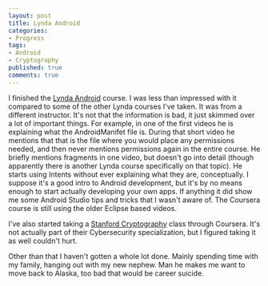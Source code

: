 ```yaml
---
layout: post
title: Lynda Android
categories: 
- Progress
tags:
- Android
- Cryptography
published: true
comments: true
---
```


I finished the <a href="http://www.lynda.com/home/CertificateOfCompletion/CertificationStatus.aspx" target="_blank">Lynda Android</a> course. I was less than impressed with it compared to some of the other Lynda courses I've taken. It was from a different instructor. It's not that the information is bad, it just skimmed over a lot of important things. For example, in one of the first videos he is explaining what the AndroidManifet file is. During that short video he mentions that that is the file where you would place any permissions needed, and then never mentions permissions again in the entire course. He briefly mentions fragments in one video, but doesn't go into detail (though apparently there is another Lynda course specifically on that topic). He starts using Intents without ever explaining what they are, conceptually. I suppose it's a good intro to Android development, but it's by no means enough to start actually developing your own apps. If anything it did show me some Android Studio tips and tricks that I wasn't aware of. The Coursera course is still using the older Eclipse based videos.

I've also started taking a <a href="https://www.coursera.org/course/crypto" target="_blank">Stanford Cryptography</a> class through Coursera. It's not actually part of their Cybersecurity specialization, but I figured taking it as well couldn't hurt.

Other than that I haven't gotten a whole lot done. Mainly spending time with my family, hanging out with my new nephew. Man he makes me want to move back to Alaska, too bad that would be career suicide.